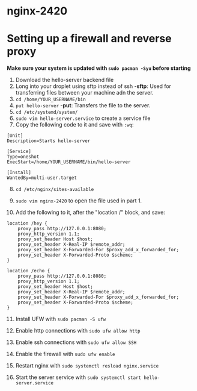 # nginx-2420

# Setting up a firewall and reverse proxy
**Make sure your system is updated with `sudo pacman -Syu` before starting**

1) Download the hello-server backend file
2) Long into your droplet using sftp instead of ssh
    -**sftp**: Used for transferring files between your machine adn the server.
3) `cd /home/YOUR_USERNAME/bin`
4) `put hello-server`
    -**put**: Transfers the file to the server.
5) `cd /etc/systemd/system/`
6) `sudo vim hello-server.service` to create a service file
7) Copy the following code to it and save with `:wq`:
```
[Unit]
Description=Starts hello-server

[Service]
Type=oneshot
ExecStart=/home/YOUR_USERNAME/bin/hello-server

[Install]
WantedBy=multi-user.target

```

8) `cd /etc/nginx/sites-available`

9) `sudo vim nginx-2420` to open the file used in part 1.

10) Add the following to it, after the "location /" block, and save:
```
location /hey {
    proxy_pass http://127.0.0.1:8080;
    proxy_http_version 1.1;
    proxy_set_header Host $host;
    proxy_set_header X-Real-IP $remote_addr;
    proxy_set_header X-Forwarded-For $proxy_add_x_forwarded_for;
    proxy_set_header X-Forwarded-Proto $scheme;
}

location /echo {
    proxy_pass http://127.0.0.1:8080;
    proxy_http_version 1.1;
    proxy_set_header Host $host;
    proxy_set_header X-Real-IP $remote_addr;
    proxy_set_header X-Forwarded-For $proxy_add_x_forwarded_for;
    proxy_set_header X-Forwarded-Proto $scheme;
}
```
11) Install UFW with `sudo pacman -S ufw`

12) Enable http connections with `sudo ufw allow http`

13) Enable ssh connections with `sudo ufw allow SSH`

14) Enable the firewall with `sudo ufw enable`

15) Restart nginx with `sudo systemctl resload nginx.service`

16) Start the server service with `sudo systemctl start hello-server.service`